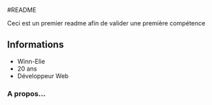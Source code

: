 #README

Ceci est un premier readme afin de valider une première compétence

## Informations

- Winn-Elie
- 20 ans
- Développeur Web

### A propos...